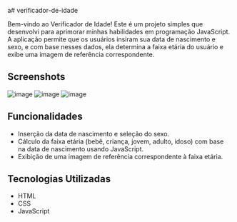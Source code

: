 a# verificador-de-idade

Bem-vindo ao Verificador de Idade! Este é um projeto simples que desenvolvi para aprimorar minhas habilidades em programação JavaScript. A aplicação permite que os usuários insiram sua data de nascimento e sexo, e com base nesses dados, ela determina a faixa etária do usuário e exibe uma imagem de referência correspondente.


## Screenshots

![image](https://github.com/davidmello04/verificador-de-Idade/assets/102268159/9a049f94-12b3-432d-9ee3-388ac816c43f)
![image](https://github.com/davidmello04/verificador-de-Idade/assets/102268159/554b611f-6de7-4952-9f6b-9761d8bdae1c)
![image](https://github.com/davidmello04/verificador-de-Idade/assets/102268159/f1450f06-1de9-4db6-9c11-b45ac83ee1d6)


## Funcionalidades
* Inserção da data de nascimento e seleção do sexo.
* Cálculo da faixa etária (bebê, criança, jovem, adulto, idoso) com base na data de nascimento usando JavaScript.
* Exibição de uma imagem de referência correspondente à faixa etária.

## Tecnologias Utilizadas
* HTML
* CSS
* JavaScript
